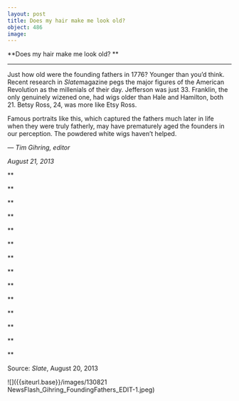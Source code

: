 ```yaml
---
layout: post
title: Does my hair make me look old? 
object: 486
image: 
---
```

**Does my hair make me look old? **

****

Just how old were the founding fathers in 1776? Younger than you’d think. Recent research in *Slate*magazine pegs the major figures of the American Revolution as the millenials of their day. Jefferson was just 33. Franklin, the only genuinely wizened one, had wigs older than Hale and Hamilton, both 21. Betsy Ross, 24, was more like Etsy Ross. 

Famous portraits like this, which captured the fathers much later in life when they were truly fatherly, may have prematurely aged the founders in our perception. The powdered white wigs haven’t helped.

*— Tim Gihring, editor*

*August 21, 2013*

**

**

**

**

**

**

**

**

**

**

**

**

**

**

Source: *Slate*, August 20, 2013

![]({{siteurl.base}}/images/130821 NewsFlash_Gihring_FoundingFathers_EDIT-1.jpeg)
